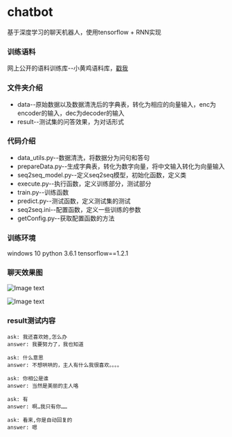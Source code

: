 # chatbot
基于深度学习的聊天机器人，使用tensorflow + RNN实现

### 训练语料
网上公开的语料训练库--小黄鸡语料库，[戳我](https://github.com/lianghaixing/Dialog_Corpus)

### 文件夹介绍
* data--原始数据以及数据清洗后的字典表，转化为相应的向量输入，enc为encoder的输入，dec为decoder的输入
* result--测试集的问答效果，为对话形式

### 代码介绍

* data_utils.py--数据清洗，将数据分为问句和答句
* prepareData.py--生成字典表，转化为数字向量，将中文输入转化为向量输入
* seq2seq_model.py--定义seq2seq模型，初始化函数，定义类
* execute.py--执行函数，定义训练部分，测试部分
* train.py--训练函数
* predict.py--测试函数，定义测试集的测试
* seq2seq.ini--配置函数，定义一些训练的参数
* getConfig.py--获取配置函数的方法

### 训练环境

windows 10
python 3.6.1
tensorflow==1.2.1

### 聊天效果图
![Image text](https://github.com/lianghaixing/chatbot/blob/master/picture/pic1.png)

![Image text](https://github.com/lianghaixing/chatbot/blob/master/picture/pic2.png)
### result测试内容

```
ask: 我还喜欢她,怎么办
answer: 我要努力了，我也知道

ask: 什么意思
answer: 不想哄哄的，主人有什么我很喜欢。。。。

ask: 你相公是谁
answer: 当然是美丽的主人咯

ask: 有
answer: 啊…我只有你……

ask: 看来,你是自动回复的
answer: 嗯
```